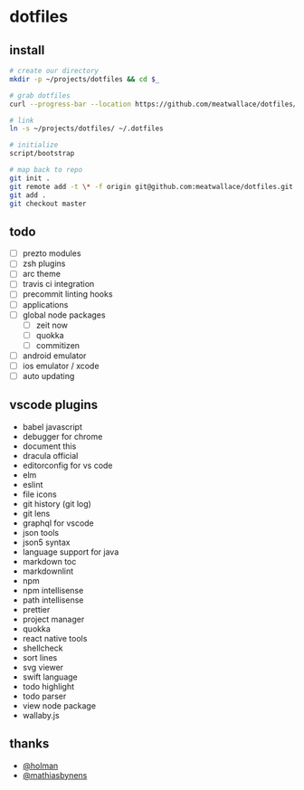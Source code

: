 # dotfiles

## install

```bash
# create our directory
mkdir -p ~/projects/dotfiles && cd $_

# grab dotfiles
curl --progress-bar --location https://github.com/meatwallace/dotfiles/tarball/master | tar -xzv --strip-components 1

# link
ln -s ~/projects/dotfiles/ ~/.dotfiles

# initialize
script/bootstrap

# map back to repo
git init .
git remote add -t \* -f origin git@github.com:meatwallace/dotfiles.git
git add .
git checkout master
```

## todo

- [ ] prezto modules
- [ ] zsh plugins
- [ ] arc theme
- [ ] travis ci integration
- [ ] precommit linting hooks
- [ ] applications
- [ ] global node packages
  - [ ] zeit now
  - [ ] quokka
  - [ ] commitizen
- [ ] android emulator
- [ ] ios emulator / xcode
- [ ] auto updating

## vscode plugins

- babel javascript
- debugger for chrome
- document this
- dracula official
- editorconfig for vs code
- elm
- eslint
- file icons
- git history (git log)
- git lens
- graphql for vscode
- json tools
- json5 syntax
- language support for java
- markdown toc
- markdownlint
- npm
- npm intellisense
- path intellisense
- prettier
- project manager
- quokka
- react native tools
- shellcheck
- sort lines
- svg viewer
- swift language
- todo highlight
- todo parser
- view node package
- wallaby.js

## thanks

- [@holman](https://github.com/holman/dotfiles)
- [@mathiasbynens](https://github.com/mathiasbynens/dotfiles)
